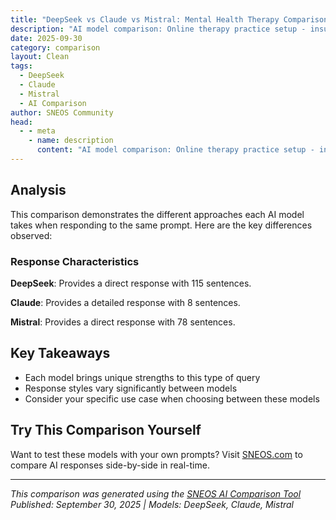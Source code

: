 ```yaml
---
title: "DeepSeek vs Claude vs Mistral: Mental Health Therapy Comparison 2025"
description: "AI model comparison: Online therapy practice setup - insurance billing and HIPAA compliance..."
date: 2025-09-30
category: comparison
layout: Clean
tags:
  - DeepSeek
  - Claude
  - Mistral
  - AI Comparison
author: SNEOS Community
head:
  - - meta
    - name: description
      content: "AI model comparison: Online therapy practice setup - insurance billing and HIPAA compliance..."
---
```


<ChatComparison
  title="DeepSeek vs Claude vs Mistral: Mental Health Therapy Comparison 2025"
  prompt="Online therapy practice setup - insurance billing and HIPAA compliance"
  :responses='{
    "DeepSeek": "Of course. Setting up an online therapy practice is an exciting venture. Navigating insurance billing and HIPAA compliance are two of the most critical, and often daunting, aspects. This guide will break them down into actionable steps.\n\n---\n\n### Part 1: HIPAA Compliance for Your Online Practice\n\nHIPAA isn\u0027t just a one-time checklist; it\u0027s an ongoing process of risk management. For telehealth, the focus is on the **confidentiality, integrity, and availability** of Protected Health Information (PHI).\n\n#### The Four Key Rules:\n\n1.  **Privacy Rule:** Governs how you use and disclose PHI.\n2.  **Security Rule:** Requires you to protect PHI that you create, receive, maintain, or transmit electronically (ePHI). This is the core of telehealth compliance.\n3.  **Breach Notification Rule:** Mandates what you must do if there is a breach of unsecured PHI.\n4.  **Omnibus Rule:** Extends compliance requirements to your Business Associates.\n\n#### Actionable Steps for HIPAA-Compliant Telehealth:\n\n**1. Choose a HIPAA-Compliant Video Platform:**\nThis is your most important decision. Do NOT use FaceTime, Skype, Zoom (personal), or Google Meet (personal). You need a platform with a signed **Business Associate Agreement (BAA)**.\n*   **Popular Options:** Doxy.me, SimplePractice, TherapyNotes, TheraNest, Zoom for Healthcare, Google Workspace (with a paid account and signed BAA).\n*   **Key Question:** \u0022Will you sign a BAA?\u0022 If no, move on.\n\n**2. Secure Your Communication:**\n*   **Email:** Never send PHI via regular email. Use an encrypted email service (e.g., Hushmail, Paubox) or your EHR\u0027s built-in secure messaging. Inform clients about the risks of using their own unsecured email.\n*   **Texting:** Avoid SMS for clinical matters. Use a secure, HIPAA-compliant messaging app integrated with your EHR or a dedicated service like Spruce or Signal (with careful configuration and a BAA for business accounts).\n\n**3. Implement a Firewall and Encryption:**\n*   **Your Router:** Ensure your home/office Wi-Fi uses strong encryption (WPA2 or WPA3). Change the default password.\n*   **VPN (Virtual Private Network):** Consider using a VPN, especially if you are working from public or unsecured networks. This encrypts your entire internet connection.\n\n**4. Secure Your Devices and Data:**\n*   **Full-Disk Encryption:** Enable FileVault (Mac) or BitLocker (Windows) on all devices (laptop, desktop, phone) that access PHI.\n*   **Strong Passwords \u0026 Auto-Lock:** Use complex, unique passwords and set your devices to auto-lock after a short period of inactivity.\n*   **Antivirus/Anti-malware Software:** Keep it installed and updated.\n\n**5. Create HIPAA Policies and Procedures:**\nYou must document how you comply. This is non-negotiable for a credible practice.\n*   **Required Policies:** Risk Analysis \u0026 Management, Sanction Policy, Contingency Plan (Backups), etc.\n*   **Get a Template:** Use a service like **HIPAA HQ**, **Compliancy Group**, or purchase a template from a legal or consulting service for healthcare professionals. Do not try to write these from scratch.\n\n**6. Conduct a Risk Analysis:**\nThis is a formal process to identify where ePHI is stored, received, maintained, or transmitted in your practice, and to assess potential risks and vulnerabilities. You must do this annually and when significant changes occur.\n\n**7. Train Yourself (and any employees):**\nYou must understand HIPAA. Document that you have completed training on your policies.\n\n**8. Sign Business Associate Agreements (BAAs):**\nAnyone who handles your PHI on your behalf is a Business Associate. This includes your:\n*   Video conferencing provider\n*   EHR/Billing software company\n*   Email provider\n*   Cloud storage provider (e.g., Google Drive, Dropbox - only if used for PHI and with a BAA)\n*   Billing service\n*   Accountant\n\n**9. Have a Contingency Plan:**\n*   **Data Backup:** Have a secure, automated system for backing up your client records. The backup must also be encrypted.\n*   **Emergency Mode:** Know how you will operate in case of a power outage or internet failure (e.g., switching to phone sessions).\n\n---\n\n### Part 2: Insurance Billing for Your Online Practice\n\nGetting set up to bill insurance panels is a marathon, not a sprint. It can take 3-6 months.\n\n#### Step 1: Get Your Foundations in Place *Before* Applying\n*   **Licensure:** Ensure your license is active and in good standing in the state where your client is physically located at the time of the service. **This is critical for telehealth.**\n*   **NPI Numbers:** You need two:\n    *   **NPI Type 1 (Individual):** For you as a provider.\n    *   **NPI Type 2 (Organizational):** For your practice/business entity (e.g., \u0022Smith Therapy, LLC\u0022).\n*   **CAQH Profile:** The Council for Affordable Quality Healthcare is a universal credentialing database. Most insurers require you to create and maintain a complete profile. This is often the most tedious part.\n*   **Business Entity:** Decide on your business structure (Sole Proprietorship, LLC, PLLC, etc.). An LLC or PLLC is generally recommended for liability protection. Get your EIN (Employer Identification Number) from the IRS.\n\n#### Step 2: The Insurance Credentialing \u0026 Paneling Process\n*   **Research:** Identify the major insurers in your area and which ones have a need for providers offering telehealth.\n*   **Apply:** Go to each insurer\u0027s provider portal and find their \u0022Join Our Network\u0022 or credentialing application.\n*   **Prepare for Paperwork:** You will need to submit:\n    *   CAQH ID\n    *   NPI 1 \u0026 2\n    *   License copies\n    *   EIN\n    *   Liability insurance certificate (see below)\n    *   CV\n    *   W-9 form\n*   **Follow Up Relentlessly:** The process is slow. Keep a spreadsheet tracking when you applied, who you spoke to, and the status. Call regularly for updates.\n\n#### Step 3: Set Up Your Billing Workflow\n*   **Get Malpractice Insurance:** This is required for credentialing. Ensure your policy specifically covers telehealth services.\n*   **Choose an EHR with Billing Features:** This will save you immense time.\n    *   **Look for:** Insurance claim creation (CMS-1500 form), electronic claim submission, payment tracking, denial management, and reporting.\n    *   **Examples:** SimplePractice, TherapyNotes, TheraNest are popular all-in-one options.\n*   **Understand Telehealth Billing Codes \u0026 Rules:**\n    *   **Place of Service (POS):** Use **POS 02** for telehealth. This tells the insurer the service was provided remotely.\n    *   **Telehealth Modifiers:** These are crucial and change frequently. Common ones include **95** (synchronous telehealth) and **FQ** (audio-only). **Always check each insurer\u0027s specific policy** for which modifiers they require.\n    *   **Audio-Only Services:** Since the PHE ended, coverage for phone-only sessions (CPT codes 98966-98968) varies significantly by insurer and state. Verify coverage before offering this.\n*   **Verify Benefits \u0026 Eligibility:** **For every new client,** call the insurance company or use your EHR\u0027s eligibility check to confirm:\n    *   Does the plan cover telehealth behavioral health services?\n    *   What is the client\u0027s deductible, co-pay, and co-insurance?\n    *   Is there a limit on the number of sessions?\n    *   Is prior authorization required?\n\n#### Step 4: Master Claims and Payments\n*   **Submit Clean Claims:** Use your EHR to generate and submit electronic claims. A \u0022clean claim\u0022 has no errors and is processed quickly.\n*   **Track Rejections vs. Denials:**\n    *   **Rejection:** A technical error (wrong ID number, invalid format). Fix and resubmit.\n    *   **Denial:** The insurer received the claim but won\u0027t pay (e.g., service not covered, lack of medical necessity). This requires an appeals process.\n*   **Appeal Denials:** Don\u0027t be afraid to appeal. Often, denials are due to clerical errors or a missing document. Keep detailed records and be persistent.\n\n---\n\n### Recommended Tools \u0026 Resources\n\n*   **EHR/Billing:** SimplePractice, TherapyNotes, TheraNest\n*   **HIPAA Compliance:** HIPAA HQ, Compliancy Group\n*   **Secure Email:** Hushmail, Paubox\n*   **Professional Consultation:** Hire a healthcare attorney for contract and entity setup, and a consultant specializing in mental health billing for the insurance process. The upfront cost can save you thousands in mistakes and lost revenue.\n\n**Disclaimer:** This guide is for informational purposes only and does not constitute legal or financial advice. Laws and insurance policies change frequently. It is essential to consult with a healthcare attorney and a billing specialist to ensure your specific practice is fully compliant and set up for success.",
    "Claude": "# Online Therapy Practice Setup: Insurance \u0026 HIPAA Guide\n\n## HIPAA Compliance Essentials\n\n### Technology Requirements\n- **HIPAA-compliant platforms** (Zoom for Healthcare, SimplePractice Telehealth, Doxy.me)\n- **Business Associate Agreements (BAAs)** with all vendors\n- **Encrypted communication** for all patient interactions\n- **Secure file storage** with access controls\n- **Two-factor authentication** on all systems\n\n### Documentation \u0026 Policies\n- Privacy policies and patient consent forms\n- Breach notification procedures\n- Staff training documentation\n- Risk assessments and mitigation plans\n- Patient access and amendment procedures\n\n## Insurance Billing Setup\n\n### Initial Steps\n1. **Obtain NPI number** (National Provider Identifier)\n2. **Get state licensing** in states where you\u0027ll practice\n3. **Apply for malpractice insurance** covering telehealth\n4. **Choose billing method**: self-billing vs. billing service\n\n### Credentialing Process\n- Submit applications to insurance panels (3-6 months process)\n- Provide: licenses, certifications, malpractice insurance, references\n- Consider starting with major insurers: BCBS, Aetna, Cigna, UnitedHealth\n\n### Telehealth-Specific Requirements\n- Verify coverage policies for your state\n- Understand originating site requirements\n- Check for parity laws in your jurisdiction\n- Confirm technology platform approval\n\n## Essential Software \u0026 Services\n\n### Practice Management\n- **SimplePractice** or **TherapyNotes** (HIPAA-compliant)\n- Scheduling, billing, and documentation integration\n- Patient portal capabilities\n\n### Billing Services\n- Consider outsourcing initially (10-15% of collections)\n- Popular options: Therabill, SimplePractice billing\n- Ensure they handle telehealth billing codes\n\n## Regulatory Considerations\n\n### Interstate Practice\n- Check licensing requirements for patient locations\n- Consider Psychology Interjurisdictional Compact (PSYPACT) if applicable\n- Understand emergency protocols across state lines\n\n### Record Keeping\n- Maintain records per state requirements (typically 7\u002B years)\n- Ensure secure backup systems\n- Document informed consent for telehealth services\n\n## Financial Planning\n\n### Startup Costs\n- Software subscriptions: $100-300/month\n- Malpractice insurance: $200-500/year\n- Credentialing fees: $100-500 per panel\n- Legal/consultation fees: $2,000-5,000\n\n### Ongoing Expenses\n- Monthly software fees\n- Billing service percentage or staff\n- Continuing education and compliance updates\n\n**Recommendation**: Consult with a healthcare attorney and practice management consultant before launching to ensure full compliance with your specific state and specialty requirements.\n\nWould you like me to elaborate on any specific aspect of the setup process?",
    "Mistral": "Setting up an online therapy practice involves several critical components, including insurance billing and HIPAA compliance. Here\u2019s a step-by-step guide to help you get started:\n\n### 1. Legal and Regulatory Compliance\n\n#### a. Licensing and Certification\n- **State Licensure:** Ensure you are licensed to practice in the state(s) where your clients reside.\n- **Certification:** Consider obtaining certification from organizations like the National Board for Certified Counselors (NBCC) or the American Board of Professional Psychology (ABPP).\n\n#### b. HIPAA Compliance\n- **Training:** Ensure all staff are trained on HIPAA regulations.\n- **Technology:** Use HIPAA-compliant telehealth platforms (e.g., Doxy.me, SimplePractice, Zoom for Healthcare).\n- **Data Security:** Implement robust data encryption, secure storage, and regular security audits.\n- **Business Associate Agreements (BAAs):** Ensure all third-party vendors (e.g., telehealth platforms, billing services) sign BAAs.\n\n### 2. Technology and Infrastructure\n\n#### a. Telehealth Platform\n- **Choose a Platform:** Select a HIPAA-compliant telehealth platform.\n- **Setup:** Ensure the platform is user-friendly for both you and your clients.\n- **Testing:** Conduct test sessions to ensure smooth operation.\n\n#### b. Electronic Health Records (EHR)\n- **Software Selection:** Choose an EHR system that supports telehealth and is HIPAA-compliant.\n- **Integration:** Ensure the EHR system integrates with your telehealth platform and billing software.\n\n### 3. Insurance Billing\n\n#### a. Credentialing\n- **Insurance Panels:** Apply to be credentialed with insurance companies. This process can take several months.\n- **Documentation:** Prepare all necessary documentation, including your license, CV, and proof of liability insurance.\n\n#### b. Billing Software\n- **Selection:** Choose a billing software that supports telehealth codes and is HIPAA-compliant.\n- **Setup:** Configure the software to handle insurance claims, patient billing, and payment processing.\n\n#### c. Coding and Documentation\n- **Telehealth Codes:** Use appropriate CPT codes for telehealth services (e.g., 90832, 90834).\n- **Documentation:** Ensure thorough documentation of each session, including start and end times, services provided, and any relevant notes.\n\n### 4. Marketing and Client Acquisition\n\n#### a. Website\n- **Design:** Create a professional website that outlines your services, credentials, and contact information.\n- **SEO:** Optimize your website for search engines to attract potential clients.\n\n#### b. Social Media\n- **Presence:** Establish a presence on platforms like LinkedIn, Facebook, and Instagram.\n- **Content:** Share valuable content related to mental health and therapy.\n\n#### c. Networking\n- **Professional Associations:** Join professional associations and attend conferences.\n- **Referrals:** Build relationships with other healthcare providers for referrals.\n\n### 5. Client Management\n\n#### a. Intake Process\n- **Forms:** Use secure, HIPAA-compliant intake forms.\n- **Consent:** Obtain informed consent for telehealth services.\n\n#### b. Scheduling\n- **Software:** Use scheduling software that integrates with your telehealth platform.\n- **Reminders:** Set up automated reminders for appointments.\n\n#### c. Communication\n- **Secure Messaging:** Use secure messaging platforms for communication with clients.\n- **Emergency Protocols:** Establish protocols for handling emergencies during telehealth sessions.\n\n### 6. Continuous Improvement\n\n#### a. Feedback\n- **Client Feedback:** Regularly collect feedback from clients to improve services.\n- **Peer Review:** Engage in peer review and supervision to maintain high standards of practice.\n\n#### b. Training and Development\n- **Continuing Education:** Stay updated with the latest developments in telehealth and therapy.\n- **Certifications:** Consider additional certifications to enhance your skills and credibility.\n\n### 7. Financial Management\n\n#### a. Budgeting\n- **Startup Costs:** Plan for initial costs, including technology, licensing, and marketing.\n- **Ongoing Expenses:** Budget for ongoing expenses like software subscriptions, insurance, and continuing education.\n\n#### b. Revenue Management\n- **Pricing:** Set competitive pricing for your services.\n- **Payment Processing:** Use secure payment processing systems that integrate with your billing software.\n\n### 8. Legal and Ethical Considerations\n\n#### a. Informed Consent\n- **Documentation:** Ensure clients understand the risks and benefits of telehealth and provide informed consent.\n- **Confidentiality:** Clearly communicate how client data will be protected.\n\n#### b. Emergency Planning\n- **Protocols:** Develop protocols for handling emergencies, including contacting local emergency services if necessary.\n- **Training:** Train staff on emergency procedures.\n\nBy following these steps, you can set up a compliant and effective online therapy practice that meets the needs of your clients while adhering to regulatory requirements."
  }'
  published-date="15:52"
/>

## Analysis

This comparison demonstrates the different approaches each AI model takes when responding to the same prompt. Here are the key differences observed:

### Response Characteristics

**DeepSeek**: Provides a direct response with 115 sentences. 

**Claude**: Provides a detailed response with 8 sentences. 

**Mistral**: Provides a direct response with 78 sentences. 

## Key Takeaways

- Each model brings unique strengths to this type of query
- Response styles vary significantly between models
- Consider your specific use case when choosing between these models

## Try This Comparison Yourself

Want to test these models with your own prompts? Visit [SNEOS.com](https://sneos.com) to compare AI responses side-by-side in real-time.

---

*This comparison was generated using the [SNEOS AI Comparison Tool](https://sneos.com)*
*Published: September 30, 2025 | Models: DeepSeek, Claude, Mistral*
